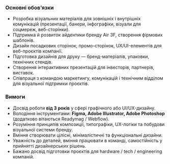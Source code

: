 ### Основні обов’язки

  * Розробка візуальних матеріалів для зовнішніх і внутрішніх комунікацій (презентації, банери, інфографіки, візуали для соцмереж, веб-сторінки).
  * Підтримка й розвиток айдентики бренду Air 3F, створення фірмових шаблонів.
  * Дизайн посадкових сторінок, промо-сторінок, UX/UI-елементів для веб-проєктів компанії.
  * Підготовка дизайнів для друку — бренд-матеріалів, упаковки, технічних стендів.
  * Створення інтерактивних презентацій для інвесторів, партнерів, виставок.
  * Співпраця з командою маркетингу, комунікацій і технічним відділом для візуальної підтримки проєктів.

### Вимоги

  * Досвід роботи **від 3 років** у сфері графічного або UI/UX-дизайну.
  * Володіння інструментами: **Figma, Adobe Illustrator, Adobe Photoshop** (додатково вітаються Readymag / Webflow).
  * Розуміння принципів композиції, типографіки, UX-логіки та побудови візуальної системи бренду.
  * Вміння створювати цілісні, мінімалістичні та функціональні дизайни.
  * Уважність до деталей, вміння працювати в команді, самостійність у прийнятті дизайнерських рішень.
  * Бажано досвід підготовки проєктів для hardware / tech / engineering компаній.